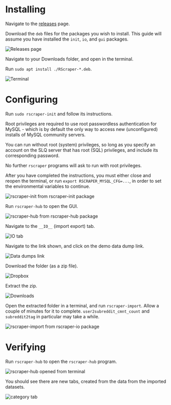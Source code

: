 # Installing

Navigate to the [releases](releases) page.

Download the `deb` files for the packages you wish to install. This guide will assume you have installed the `init`, `io`, and `gui` packages.

![Releases page](https://user-images.githubusercontent.com/30552567/60239664-50da7d00-98a6-11e9-80d2-041732229232.png)

Navigate to your Downloads folder, and open in the terminal.

Run `sudo apt install ./RScraper-*.deb`.

![Terminal](https://user-images.githubusercontent.com/30552567/60239671-59cb4e80-98a6-11e9-9102-e156814468d2.png)

# Configuring

Run `sudo rscraper-init` and follow its instructions.

Root privileges are required to use root passwordless authentication for MySQL - which is by default the only way to access new (unconfigured) installs of MySQL community servers.

You can run without root (system) privileges, so long as you specify an account on the SLQ server that has root (SQL) privileges, and include its corresponding password.

No further `rscraper` programs will ask to run with root privileges.

After you have completed the instructions, you must either close and reopen the terminal, or run `export RSCRAPER_MYSQL_CFG=...`, in order to set the environmental variables to continue.

![rscraper-init from rscraper-init package](https://user-images.githubusercontent.com/30552567/60239676-6059c600-98a6-11e9-8074-7cb8da7f31d0.png)

Run `rscraper-hub` to open the GUI.

![rscraper-hub from rscraper-hub package](https://user-images.githubusercontent.com/30552567/60239689-6a7bc480-98a6-11e9-8c1b-74b7cd106a6e.png)

Navigate to the `__IO__` (import export) tab.

![__IO__ tab](https://user-images.githubusercontent.com/30552567/60239720-88e1c000-98a6-11e9-83f2-74064b2f4ffd.png)

Navigate to the link shown, and click on the demo data dump link.

![Data dumps link](https://user-images.githubusercontent.com/30552567/60239723-8ed7a100-98a6-11e9-957d-d5b6746af7c7.png)

Download the folder (as a zip file).

![Dropbox](https://user-images.githubusercontent.com/30552567/60239741-a3b43480-98a6-11e9-897f-b0838c8fc183.png)

Extract the zip.

![Downloads](https://user-images.githubusercontent.com/30552567/60239747-a878e880-98a6-11e9-8a97-690726508ca0.png)

Open the extracted folder in a terminal, and run `rscraper-import`. Allow a couple of minutes for it to complete. `user2subreddit_cmnt_count` and `subreddit2tag` in particular may take a while.

![rscraper-import from rscraper-io package](https://user-images.githubusercontent.com/30552567/60245955-8f2b6880-98b5-11e9-984f-94fd6d1504f4.png)

# Verifying

Run `rscraper-hub` to open the `rscraper-hub` program.

![rscraper-hub opened from terminal](https://user-images.githubusercontent.com/30552567/60246088-e2052000-98b5-11e9-82be-e259d6f30f9e.png)

You should see there are new tabs, created from the data from the imported datasets.

![category tab](https://user-images.githubusercontent.com/30552567/60246202-22649e00-98b6-11e9-8cef-61e6b5d87e77.png)
